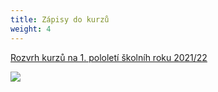 ```yaml
---
title: Zápisy do kurzů
weight: 4
---
```

[Rozvrh kurzů na 1. pololetí  školníh roku 2021/22](https://www.brezanek.cz/assets/media-o-nas/rozvrh_2021-22-2-.pdf)

![](/images/uploads/baner_zapisy_vig-1-.jpg)